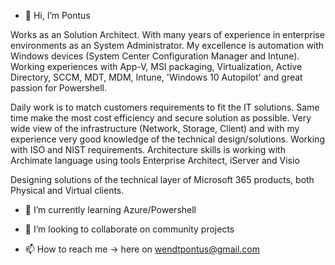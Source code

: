- 👋 Hi, I’m Pontus
  
Works as an Solution Architect. With many years of experience in enterprise environments as an System Administrator. My excellence is automation with Windows devices (System Center Configuration Manager and Intune). 
Working experiences with App-V, MSI packaging, Virtualization, Active Directory, SCCM, MDT, MDM, Intune, 'Windows 10 Autopilot' and great passion for Powershell.

Daily work is to match customers requirements to fit the IT solutions. Same time make the most cost efficiency and secure solution as possible. Very wide view of the infrastructure (Network, Storage, Client) and with my experience very good knowledge of the technical design/solutions. Working with ISO and NIST requirements. Architecture skills is working with Archimate language using tools Enterprise Architect, iServer and Visio

Designing solutions of the technical layer of Microsoft 365 products, both Physical and Virtual clients.

- 🌱 I’m currently learning Azure/Powershell
  
- 💞️ I’m looking to collaborate on community projects
  
- 📫 How to reach me -> here on wendtpontus@gmail.com



<!---
wpontus/wpontus is a ✨ special ✨ repository because its `README.md` (this file) appears on your GitHub profile.
You can click the Preview link to take a look at your changes.
--->
